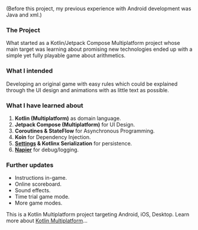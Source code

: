 (Before this project, my previous experience with Android development was Java and xml.)

### The Project

What started as a Kotlin/Jetpack Compose Multiplatform project whose main target was learning about promising new technologies ended up with a simple yet fully playable game about arithmetics.

### What I intended

Developing an original game with easy rules which could be explained through the UI design and animations with as little text as possible.

### What I have learned about

1.	**Kotlin (Multiplatform)** as domain language.
2.	**Jetpack Compose (Multiplatform)** for UI Design.
3.	**Coroutines & StateFlow** for Asynchronous Programming.
4.	**Koin** for Dependency Injection.
5.	**[Settings](https://github.com/russhwolf/multiplatform-settings) & Kotlinx Serialization** for persistence.
6.	**[Napier](https://github.com/AAkira/Napier)** for debug/logging.

### Further updates
- Instructions in-game.
- Online scoreboard.
- Sound effects.
- Time trial game mode.
- More game modes.


This is a Kotlin Multiplatform project targeting Android, iOS, Desktop.
Learn more about [Kotlin Multiplatform](https://www.jetbrains.com/help/kotlin-multiplatform-dev/get-started.html)…

